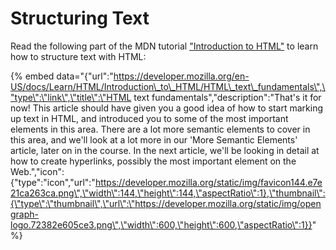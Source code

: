# Structuring Text

Read the following part of the MDN tutorial ["Introduction to HTML"](https://developer.mozilla.org/en-US/docs/Learn/HTML/Introduction_to_HTML) to learn how to structure text with HTML:

{% embed data="{\"url\":\"https://developer.mozilla.org/en-US/docs/Learn/HTML/Introduction\_to\_HTML/HTML\_text\_fundamentals\",\"type\":\"link\",\"title\":\"HTML text fundamentals\",\"description\":\"That\'s it for now! This article should have given you a good idea of how to start marking up text in HTML, and introduced you to some of the most important elements in this area. There are a lot more semantic elements to cover in this area, and we\'ll look at a lot more in our \'More Semantic Elements\' article, later on in the course. In the next article, we\'ll be looking in detail at how to create hyperlinks, possibly the most important element on the Web.\",\"icon\":{\"type\":\"icon\",\"url\":\"https://developer.mozilla.org/static/img/favicon144.e7e21ca263ca.png\",\"width\":144,\"height\":144,\"aspectRatio\":1},\"thumbnail\":{\"type\":\"thumbnail\",\"url\":\"https://developer.mozilla.org/static/img/opengraph-logo.72382e605ce3.png\",\"width\":600,\"height\":600,\"aspectRatio\":1}}" %}



